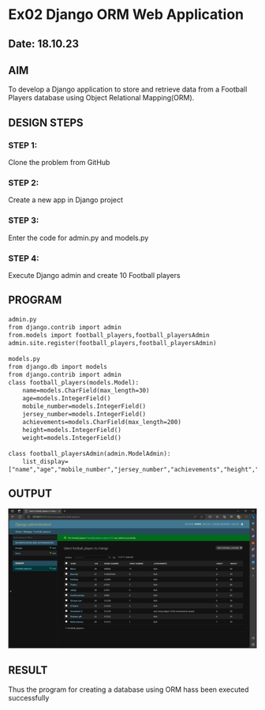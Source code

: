 # Ex02 Django ORM Web Application
## Date: 18.10.23

## AIM
To develop a Django application to store and retrieve data from a Football Players database using Object Relational Mapping(ORM).

## DESIGN STEPS

### STEP 1:
Clone the problem from GitHub

### STEP 2:
Create a new app in Django project

### STEP 3:
Enter the code for admin.py and models.py

### STEP 4:
Execute Django admin and create 10 Football players

## PROGRAM
```
admin.py
from django.contrib import admin
from.models import football_players,football_playersAdmin
admin.site.register(football_players,football_playersAdmin)

models.py
from django.db import models
from django.contrib import admin
class football_players(models.Model):
    name=models.CharField(max_length=30)
    age=models.IntegerField()
    mobile_number=models.IntegerField()
    jersey_number=models.IntegerField()
    achievements=models.CharField(max_length=200)
    height=models.IntegerField()
    weight=models.IntegerField()

class football_playersAdmin(admin.ModelAdmin):
    list_display=["name","age","mobile_number","jersey_number","achievements","height","weight"]
```

## OUTPUT
![Alt text](<Screenshot 2023-10-18 113845.png>)

## RESULT
Thus the program for creating a database using ORM hass been executed successfully
